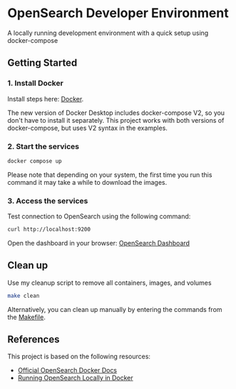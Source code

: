 # OpenSearch Developer Environment

A locally running development environment with a quick setup using docker-compose

## Getting Started

### 1. Install Docker

Install steps here: [Docker](https://docs.docker.com/get-docker/).

The new version of Docker Desktop includes docker-compose V2, so you don't have to install it separately. This project works with both versions of docker-compose, but uses V2 syntax in the examples.

### 2. Start the services

```bash
docker compose up
```

Please note that depending on your system, the first time you run this command it may take a while to download the images.

### 3. Access the services

Test connection to OpenSearch using the following command:

```bash
curl http://localhost:9200
```

Open the dashboard in your browser: [OpenSearch Dashboard](http://localhost:5601)

## Clean up

Use my cleanup script to remove all containers, images, and volumes

```bash
make clean
```

Alternatively, you can clean up manually by entering the commands from the [Makefile](./Makefile).

## References

This project is based on the following resources:

- [Official OpenSearch Docker Docs](https://opensearch.org/docs/latest/install-and-configure/install-opensearch/docker/)
- [Running OpenSearch Locally in Docker](https://codesloth.blog/opensearch-docker-tutorial/)